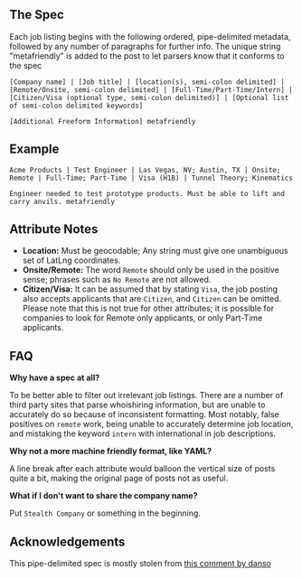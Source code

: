 ## The Spec
Each job listing begins with the following ordered, pipe-delimited metadata, followed by any number of paragraphs for further info. The unique string "metafriendly" is added to the post to let parsers know that it conforms to the spec
```
[Company name] | [Job title] | [location(s), semi-colon delimited] | [Remote/Onsite, semi-colon delimited] | [Full-Time/Part-Time/Intern] | [Citizen/Visa (optional type, semi-colon delimited)] | [Optional list of semi-colon delimited keywords]

[Additional Freeform Information] metafriendly
```

## Example
```
Acme Products | Test Engineer | Las Vegas, NV; Austin, TX | Onsite; Remote | Full-Time; Part-Time | Visa (H1B) | Tunnel Theory; Kinematics

Engineer needed to test prototype products. Must be able to lift and carry anvils. metafriendly
```

## Attribute Notes

* **Location:** Must be geocodable; Any string must give one unambiguous set of LatLng coordinates.
* **Onsite/Remote:** The word `Remote` should only be used in the positive sense; phrases such as `No Remote` are not allowed.
* **Citizen/Visa:** It can be assumed that by stating `Visa`, the job posting also accepts applicants that are `Citizen`, and `Citizen` can be omitted. Please note that this is not true for other attributes; it is possible for companies to look for Remote only applicants, or only Part-Time applicants.

## FAQ

**Why have a spec at all?**

To be better able to filter out irrelevant job listings. There are a number of third party sites that parse whoishiring information, but are unable to accurately do so because of inconsistent formatting. Most notably, false positives on `remote` work, being unable to accurately determine job location, and mistaking the keyword `intern` with international in job descriptions.

**Why not a more machine friendly format, like YAML?**

A line break after each attribute would balloon the vertical size of posts quite a bit, making the original page of posts not as useful.

**What if I don't want to share the company name?**

Put `Stealth Company` or something in the beginning.

## Acknowledgements

This pipe-delimited spec is mostly stolen from [this comment by danso](https://news.ycombinator.com/item?id=9635683)
